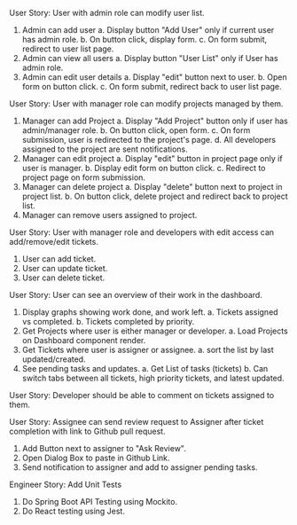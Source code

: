 User Story: User with admin role can modify user list.
1. Admin can add user
   a. Display button "Add User" only if current user has admin role.
   b. On button click, display form.
   c. On form submit, redirect to user list page.
2. Admin can view all users
   a. Display button "User List" only if User has admin role.
3. Admin can edit user details
   a. Display "edit" button next to user.
   b. Open form on button click.
   c. On form submit, redirect back to user list page.

User Story: User with manager role can modify projects managed by them.
1. Manager can add Project
   a. Display "Add Project" button only if user has admin/manager role.
   b. On button click, open form.
   c. On form submission, user is redirected to the project's page.
   d. All developers assigned to the project are sent notifications.
2. Manager can edit project
   a. Display "edit" button in project page only if user is manager.
   b. Display edit form on button click.
   c. Redirect to project page on form submission.
3. Manager can delete project
   a. Display "delete" button next to project in project list.
   b. On button click, delete project and redirect back to project list.
4. Manager can remove users assigned to project.

User Story: User with manager role and developers with edit access can add/remove/edit tickets.
1. User can add ticket.
2. User can update ticket.
3. User can delete ticket.
   
User Story: User can see an overview of their work in the dashboard.
1. Display graphs showing work done, and work left.
   a. Tickets assigned vs completed.
   b. Tickets completed by priority.
2. Get Projects where user is either manager or developer.
   a. Load Projects on Dashboard component render.
3. Get Tickets where user is assigner or assignee.
   a. sort the list by last updated/created.
4. See pending tasks and updates.
   a. Get List of tasks (tickets)
   b. Can switch tabs between all tickets, high priority tickets, and latest updated.

User Story: Developer should be able to comment on tickets assigned to them.

User Story: Assignee can send review request to Assigner after ticket completion with link to Github pull request.
1. Add Button next to assigner to "Ask Review".
2. Open Dialog Box to paste in Github Link.
3. Send notification to assigner and add to assigner pending tasks.

Engineer Story: Add Unit Tests
1. Do Spring Boot API Testing using Mockito.
2. Do React testing using Jest.


